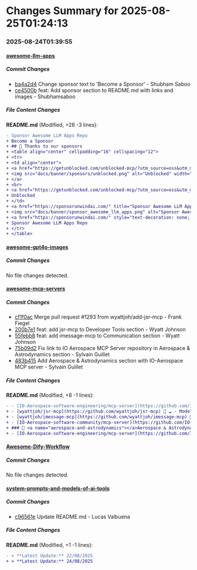 # Changes Summary for 2025-08-25T01:24:13

### 2025-08-24T01:39:55

#### [awesome-llm-apps](https://github.com/Shubhamsaboo/awesome-llm-apps)

##### Commit Changes

- [ba4a2d4](https://github.com/Shubhamsaboo/awesome-llm-apps/commit/ba4a2d418347885cebfbffe7c25f9cdb873dd4e0) Change sponsor text to 'Become a Sponsor' - Shubham Saboo
- [ce4500b](https://github.com/Shubhamsaboo/awesome-llm-apps/commit/ce4500b0375bab6af33dd374db94c0ce6f6ea2ab) feat: Add sponsor section to README.md with links and images - Shubhamsaboo


##### File Content Changes

**README.md** (Modified, +28 -3 lines):

```diff
- Sponsor Awesome LLM Apps Repo
+ Become a Sponsor
+ ## 🙏 Thanks to our sponsors
+ <table align="center" cellpadding="16" cellspacing="12">
+ <tr>
+ <td align="center">
+ <a href="https://getunblocked.com/unblocked-mcp/?utm_source=oss&utm_medium=sponsorship&utm_campaign=awesome-llm-apps" target="_blank" rel="noopener" title="Unblocked">
+ <img src="docs/banner/sponsors/unblocked.png" alt="Unblocked" width="450">
+ </a>
+ <br>
+ <a href="https://getunblocked.com/unblocked-mcp/?utm_source=oss&utm_medium=sponsorship&utm_campaign=awesome-llm-apps" target="_blank" rel="noopener" style="text-decoration: none; color: #333; font-weight: bold; font-size: 18px;">
+ Unblocked
+ </td>
+ <a href="https://sponsorunwindai.com/" title="Sponsor Awesome LLM Apps Repo">
+ <img src="docs/banner/sponsor_awesome_llm_apps.png" alt="Sponsor Awesome LLM Apps Repo" width="450">
+ <a href="https://sponsorunwindai.com/" style="text-decoration: none; color: #333; font-weight: bold; font-size: 18px;">
+ Sponsor Awesome LLM Apps Repo
+ </tr>
+ </table>
```



#### [awesome-gpt4o-images](https://github.com/jamez-bondos/awesome-gpt4o-images)

##### Commit Changes

No file changes detected.

#### [awesome-mcp-servers](https://github.com/punkpeye/awesome-mcp-servers)

##### Commit Changes

- [cf1f0ac](https://github.com/punkpeye/awesome-mcp-servers/commit/cf1f0ac61dfea727952e09b2ec2130355dde00d1) Merge pull request #1293 from wyattjoh/add-jsr-mcp - Frank Fiegel
- [200b7e1](https://github.com/punkpeye/awesome-mcp-servers/commit/200b7e1dce01e301d33063c4fc13bd5d55bd9f9a) feat: add jsr-mcp to Developer Tools section - Wyatt Johnson
- [55febb8](https://github.com/punkpeye/awesome-mcp-servers/commit/55febb8c60ba946993819c3786c63f0af8e8962d) feat: add imessage-mcp to Communication section - Wyatt Johnson
- [75b09d2](https://github.com/punkpeye/awesome-mcp-servers/commit/75b09d2ae48f632b638eb4e13bdac4bb9a194283) Fix link to IO Aerospace MCP Server repository in Aerospace & Astrodynamics section - Sylvain Guillet
- [483b415](https://github.com/punkpeye/awesome-mcp-servers/commit/483b415d6058bc8c6d14497f92c69b3beda462cf) Add Aerospace & Astrodynamics section with IO-Aerospace MCP server - Sylvain Guillet


##### File Content Changes

**README.md** (Modified, +8 -1 lines):

```diff
- - [IO-Aerospace-software-engineering/mcp-server](https://github.com/IO-Aerospace-software-engineering/mcp-server) #️⃣ ☁️/🏠 🐧 - IO Aerospace MCP Server: a .NET-based MCP server for aerospace & astrodynamics — ephemeris, orbital conversions, DSS tools, time conversions, and unit/math utilities. Supports STDIO and SSE transports; Docker and native .NET deployment documented.
+ - [wyattjoh/jsr-mcp](https://github.com/wyattjoh/jsr-mcp) 📇 ☁️ - Model Context Protocol server for the JSR (JavaScript Registry)
+ - [wyattjoh/imessage-mcp](https://github.com/wyattjoh/imessage-mcp) 📇 🏠 🍎 - A Model Context Protocol server for reading iMessage data from macOS.
+ - [IO-Aerospace-software-community/mcp-server](https://github.com/IO-Aerospace-software-engineering/mcp-server) #️⃣ ☁️/🏠 🐧 - IO Aerospace MCP Server: a .NET-based MCP server for aerospace & astrodynamics — ephemeris, orbital conversions, DSS tools, time conversions, and unit/math utilities. Supports STDIO and SSE transports; Docker and native .NET deployment documented.
+ ### 🚀 <a name="aerospace-and-astrodynamics"></a>Aerospace & Astrodynamics
+ - [IO-Aerospace-software-engineering/mcp-server](https://github.com/IO-Aerospace-software-engineering/mcp-server) #️⃣ ☁️/🏠 🐧 - IO Aerospace MCP Server: a .NET-based MCP server for aerospace & astrodynamics — ephemeris, orbital conversions, DSS tools, time conversions, and unit/math utilities. Supports STDIO and SSE transports; Docker and native .NET deployment documented.
```



#### [Awesome-Dify-Workflow](https://github.com/svcvit/Awesome-Dify-Workflow)

##### Commit Changes

No file changes detected.

#### [system-prompts-and-models-of-ai-tools](https://github.com/x1xhlol/system-prompts-and-models-of-ai-tools)

##### Commit Changes

- [c96561e](https://github.com/x1xhlol/system-prompts-and-models-of-ai-tools/commit/c96561e6938389e2b57f2c5188abb7e2ac7a9c19) Update README.md - Lucas Valbuena


##### File Content Changes

**README.md** (Modified, +1 -1 lines):

```diff
- > **Latest Update:** 22/08/2025
+ > **Latest Update:** 24/08/2025
```
